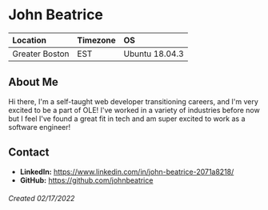 # John Beatrice

Location | Timezone | OS
:--- | :--- | :---
Greater Boston | EST | Ubuntu 18.04.3|

## About Me
Hi there, I'm a self-taught web developer transitioning careers, and I'm very excited to be a part of OLE! I've worked in a variety of industries before now but I feel I've found a great fit in tech and am super excited to work as a software engineer!


## Contact
* __LinkedIn:__ https://www.linkedin.com/in/john-beatrice-2071a8218/
* __GitHub:__ https://github.com/johnbeatrice

###### Created 02/17/2022

